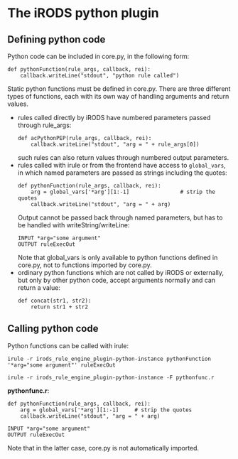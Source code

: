 # The iRODS python plugin

## Defining python code

Python code can be included in core.py, in the following form:
```
def pythonFunction(rule_args, callback, rei):
    callback.writeLine("stdout", "python rule called")
```

Static python functions must be defined in core.py.  There are three different types of functions, each with its own way of handling arguments and return values.
- rules called directly by iRODS have numbered parameters passed through rule_args:
  ```
  def acPythonPEP(rule_args, callback, rei):
      callback.writeLine("stdout", "arg = " + rule_args[0])
  ```
  such rules can also return values through numbered output parameters.
- rules called with irule or from the frontend have access to ```global_vars```, in which named parameters are passed as strings including the quotes:
  ```
  def pythonFunction(rule_args, callback, rei):
      arg = global_vars['*arg'][1:-1]                # strip the quotes
      callback.writeLine("stdout", "arg = " + arg)
  ```
  Output cannot be passed back through named parameters, but has to be handled with writeString/writeLine:
  ```
  INPUT *arg="some argument"
  OUTPUT ruleExecOut
  ```
  Note that global_vars is only available to python functions defined in core.py, not to functions imported by core.py.
- ordinary python functions which are not called by iRODS or externally, but only by other python code, accept arguments normally and can return a value:
  ```
  def concat(str1, str2):
      return str1 + str2
  ```

## Calling python code

Python functions can be called with irule:
```
irule -r irods_rule_engine_plugin-python-instance pythonFunction '*arg="some argument"' ruleExecOut
```

```
irule -r irods_rule_engine_plugin-python-instance -F pythonfunc.r
```

**pythonfunc.r**:
```
def pythonFunction(rule_args, callback, rei):
    arg = global_vars['*arg'][1:-1]     # strip the quotes
    callback.writeLine("stdout", "arg = " + arg)

INPUT *arg="some argument"
OUTPUT ruleExecOut
```

Note that in the latter case, core.py is not automatically imported.
